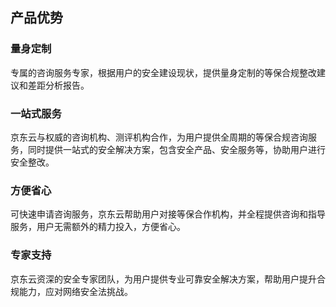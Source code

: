 ## 产品优势

### 量身定制

  专属的咨询服务专家，根据用户的安全建设现状，提供量身定制的等保合规整改建议和差距分析报告。

### 一站式服务

  京东云与权威的咨询机构、测评机构合作，为用户提供全周期的等保合规咨询服务，同时提供一站式的安全解决方案，包含安全产品、安全服务等，协助用户进行安全整改。

### 方便省心

  可快速申请咨询服务，京东云帮助用户对接等保合作机构，并全程提供咨询和指导服务，用户无需额外的精力投入，方便省心。

### 专家支持

  京东云资深的安全专家团队，为用户提供专业可靠安全解决方案，帮助用户提升合规能力，应对网络安全法挑战。
